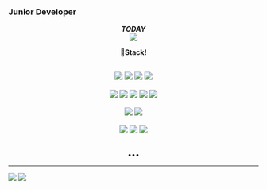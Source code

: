 <!--
- 🔭 I’m currently working on ...
- 🌱 I’m currently learning ...
- 👯 I’m looking to collaborate on ...
- 🤔 I’m looking for help with ...
- 💬 Ask me about ...
- 📫 How to reach me: ...
- 😄 Pronouns: ...
- ⚡ Fun fact: ...
-->

### Junior Developer
<p align="center">
  <b><i>TODAY</i></b></br> 
<img src="https://hits.seeyoufarm.com/api/count/incr/badge.svg?url=https%3A%2F%2Fgithub.com%2FHyungrok-Kim&count_bg=%2375AFDB&title_bg=%23B4E570&icon=oracle.svg&icon_color=%23E7E7E7&title=hits&edge_flat=false" />
</p>
<p align="center"><b>
  👋Stack!
</b></p></br>
<div align="center">
  <img src="https://img.shields.io/badge/HTML5-20c997?style=flat-square&logo=HTML5&logoColor=white"/>
  <img src="https://img.shields.io/badge/CSS-1572B6?style=flat-square&logo=CSS&logoColor=white"/>
  <img src="https://img.shields.io/badge/JavaScript-F7DF1E?style=flat-square&logo=JavaScript&logoColor=white"/>
  <img src="https://img.shields.io/badge/jQuery-0769AD?style=flat-square&logo=jQuery&logoColor=white"/>
</div></br>
<div align="center">
  <img src="https://img.shields.io/badge/MySQL-4479A1?style=flat-square&logo=MySQL&logoColor=white"/>
  <img src="https://img.shields.io/badge/SQLite-003B57?style=flat-square&logo=SQLite&logoColor=white"/>
  <img src="https://img.shields.io/badge/ORACLE-F80000?style=flat-square&logo=ORACLE&logoColor=white"/>
  <img src="https://img.shields.io/badge/MSSQL-CC2927?style=flat-square&logo=MicrosoftSQLServer&logoColor=white"/>
  <img src="https://img.shields.io/badge/MongoDB-47A248?style=flat-square&logo=MongoDB&logoColor=white"/>
</div></br>
<div align="center">
  <img src="https://img.shields.io/badge/Java-007396?style=flat-square&logo=Java&logoColor=white"/>
  <img src="https://img.shields.io/badge/Python-3776AB?style=flat-square&logo=Python&logoColor=white"/>
</div></br>
<div align="center">
  <img src="https://img.shields.io/badge/Spring-6DB33F?style=flat-square&logo=Spring&logoColor=white"/>
  <img src="https://img.shields.io/badge/Django-092E20?style=flat-square&logo=Django&logoColor=white"/>
  <img src="https://img.shields.io/badge/React-61DAFB?style=flat-square&logo=React&logoColor=white"/>
</div></br>
<p align="center">•••</p>
<hr>
<p float="left">
  <img src="https://github-readme-stats.vercel.app/api?username=Hyungrok-Kim&hide=prs,issues&count_private=true&show_icons=true&theme=dracula&line_height=30&card_width=300" />
  <img src="https://github-readme-stats.vercel.app/api/top-langs/?username=Hyungrok-Kim&layout=compact&theme=onedark&card_width=300" />
</p>








